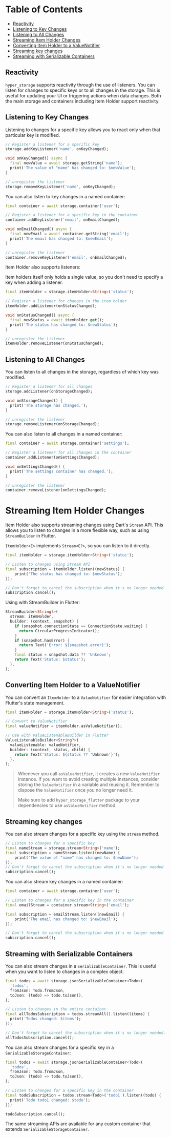 # Table of Contents

- [Reactivity](#reactivity)
- [Listening to Key Changes](#listening-to-key-changes)
- [Listening to All Changes](#listening-to-all-changes)
- [Streaming Item Holder Changes](#streaming-item-holder-changes)
- [Converting Item Holder to a ValueNotifier](#converting-item-holder-to-a-valuenotifier)
- [Streaming key changes](#streaming-key-changes)
- [Streaming with Serializable Containers](#streaming-with-serializable-containers)

## Reactivity

`hyper_storage` supports reactivity through the use of listeners. You can listen for changes to specific keys or to all
changes in the storage. This is useful for updating your UI or triggering actions when data changes. Both the main
storage and containers including Item Holder support reactivity.

## Listening to Key Changes

Listening to changes for a specific key allows you to react only when that particular key is modified.

```dart
// Register a listener for a specific key
storage.addKeyListener('name', onKeyChanged);

void onKeyChanged() async {
  final newValue = await storage.getString('name');
  print('The value of "name" has changed to: $newValue');
}

// unregister the listener
storage.removeKeyListener('name', onKeyChanged);
```

You can also listen to key changes in a named container:

```dart
final container = await storage.container('user');

// Register a listener for a specific key in the container
container.addKeyListener('email', onEmailChanged);

void onEmailChanged() async {
  final newEmail = await container.getString('email');
  print('The email has changed to: $newEmail');
}

// unregister the listener
container.removeKeyListener('email', onEmailChanged);
```

Item Holder also supports listeners:

Item holders itself only holds a single value, so you don't need to specify a key when adding a listener.

```dart
final itemHolder = storage.itemHolder<String>('status');

// Register a listener for changes in the item holder
itemHolder.addListener(onStatusChanged);

void onStatusChanged() async {
  final newStatus = await itemHolder.get();
  print('The status has changed to: $newStatus');
}

// unregister the listener
itemHolder.removeListener(onStatusChanged);
```

## Listening to All Changes
You can listen to all changes in the storage, regardless of which key was modified.

```dart
// Register a listener for all changes
storage.addListener(onStorageChanged);

void onStorageChanged() {
  print('The storage has changed.');
}

// unregister the listener
storage.removeListener(onStorageChanged);
```

You can also listen to all changes in a named container:

```dart
final container = await storage.container('settings');

// Register a listener for all changes in the container
container.addListener(onSettingsChanged);

void onSettingsChanged() {
  print('The settings container has changed.');
}

// unregister the listener
container.removeListener(onSettingsChanged);
```

# Streaming Item Holder Changes

Item Holder also supports streaming changes using Dart's `Stream` API. This allows you to listen to changes in a more
flexible way, such as using `StreamBuilder` in Flutter.

`ItemHolder<E>` implements `Stream<E?>`, so you can listen to it directly.

```dart
final itemHolder = storage.itemHolder<String>('status');

// Listen to changes using Stream API
final subscription = itemHolder.listen((newStatus) {
    print('The status has changed to: $newStatus');
});

// Don't forget to cancel the subscription when it's no longer needed
subscription.cancel();
```

Using with StreamBuilder in Flutter:

```dart
StreamBuilder<String?>(
  stream: itemHolder,
  builder: (context, snapshot) {
    if (snapshot.connectionState == ConnectionState.waiting) {
      return CircularProgressIndicator();
    }
    if (snapshot.hasError) {
      return Text('Error: ${snapshot.error}');
    }
    final status = snapshot.data ?? 'Unknown';
    return Text('Status: $status');
  },
);
```

## Converting Item Holder to a ValueNotifier

You can convert an `ItemHolder` to a `ValueNotifier` for easier integration with Flutter's state management.

```dart
final itemHolder = storage.itemHolder<String>('status');

// Convert to ValueNotifier
final valueNotifier = itemHolder.asValueNotifier();

// Use with ValueListenableBuilder in Flutter
ValueListenableBuilder<String?>(
  valueListenable: valueNotifier,
  builder: (context, status, child) {
    return Text('Status: ${status ?? 'Unknown'}');
  },
);
```
> Whenever you call `asValueNotifier`, it creates a new `ValueNotifier` instance. If you want to avoid creating 
> multiple instances, consider storing the `ValueNotifier` in a variable and reusing it. Remember to dispose the
> `ValueNotifier` once you no longer need it. 
> 
> Make sure to add `hyper_storage_flutter` package to your dependencies to use `asValueNotifier` method.

## Streaming key changes

You can also stream changes for a specific key using the `stream` method.

```dart
// Listen to changes for a specific key
final nameStream = storage.stream<String>('name');
final subscription = nameStream.listen((newName) {
    print('The value of "name" has changed to: $newName');
});
// Don't forget to cancel the subscription when it's no longer needed
subscription.cancel();
```

You can also stream key changes in a named container:

```dart
final container = await storage.container('user');

// Listen to changes for a specific key in the container
final emailStream = container.stream<String>('email');

final subscription = emailStream.listen((newEmail) {
    print('The email has changed to: $newEmail');
});

// Don't forget to cancel the subscription when it's no longer needed
subscription.cancel();
```

## Streaming with Serializable Containers

You can also stream changes in a `SerializableContainer`. This is useful when you want to listen to changes in a complex
object.

```dart
final todos = await storage.jsonSerializableContainer<Todo>(
  'todos',
  fromJson: Todo.fromJson,
  toJson: (todo) => todo.toJson(),
);

// Listen to changes in the entire container.
final allTodosSubscription = todos.streamAll().listen((items) {
  print('Todos changed: $items');
});

// Don't forget to cancel the subscription when it's no longer needed.
allTodosSubscription.cancel();
```

You can also stream changes for a specific key in a `SerializableStorageContainer`:

```dart
final todos = await storage.jsonSerializableContainer<Todo>(
  'todos',
  fromJson: Todo.fromJson,
  toJson: (todo) => todo.toJson(),
);

// Listen to changes for a specific key in the container
final todoSubscription = todos.stream<Todo>('todo1').listen((todo) {
  print('Todo todo1 changed: $todo');
});

todoSubscription.cancel();
```

The same streaming APIs are available for any custom container that extends `SerializableStorageContainer`.
